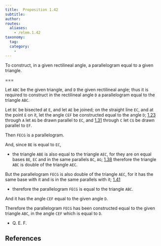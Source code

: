 ```yaml
---
title:  Proposition 1.42
subtitle:
author:
routes:
  aliases:
    - /elem.1.42
taxonomy:
  tag:
  category:
    -
---
```


To construct, in a given rectilineal angle, a parallelogram equal to a given triangle.

===

Let `ABC` be the given triangle, and `D` the given rectilineal angle; thus it is required to construct in the rectilineal angle `D` a parallelogram equal to the triangle `ABC`. 

Let `BC` be bisected at `E`, and let `AE` be joined; on the straight line `EC`, and at the point `E` on it, let the angle `CEF` be constructed equal to the angle `D`; [1.23] through `A` let `AG` be drawn parallel to `EC`, and [1.31] through `C` let `CG` be drawn parallel to `EF`.

Then `FECG` is a parallelogram.

And, since `BE` is equal to `EC`, 

- the triangle `ABE` is also equal to the triangle `AEC`, for they are on equal bases `BE`, `EC` and in the same parallels `BC`, `AG`; [1.38] therefore the triangle `ABC` is double of the triangle `AEC`.

But the parallelogram `FECG` is also double of the triangle `AEC`, for it has the same base with it and is in the same parallels with it; [1.41] 

- therefore the parallelogram `FECG` is equal to the triangle `ABC`.

And it has the angle `CEF` equal to the given angle `D`.

Therefore the parallelogram `FECG` has been constructed equal to the given triangle `ABC`, in the angle `CEF` which is equal to `D`. 

- Q. E. F.

## References

[1.23]: /elem.1.23 "Book 1 - Proposition 23"
[1.31]: /elem.1.31 "Book 1 - Proposition 31"
[1.38]: /elem.1.38 "Book 1 - Proposition 38"
[1.41]: /elem.1.41 "Book 1 - Proposition 41"
